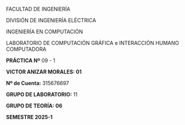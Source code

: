 
FACULTAD DE INGENIERÍA

DIVISIÓN DE INGENIERÍA ELÉCTRICA

INGENIERÍA EN COMPUTACIÓN

LABORATORIO DE COMPUTACIÓN GRÁFICA e INTERACCIÓN HUMANO COMPUTADORA

**PRÁCTICA Nº** 09 - 1

**VICTOR ANIZAR MORALES: 01**

**Nº de Cuenta:** 315676697

**GRUPO DE LABORATORIO:** 11

**GRUPO DE TEORÍA: 06**

**SEMESTRE 2025-1**


